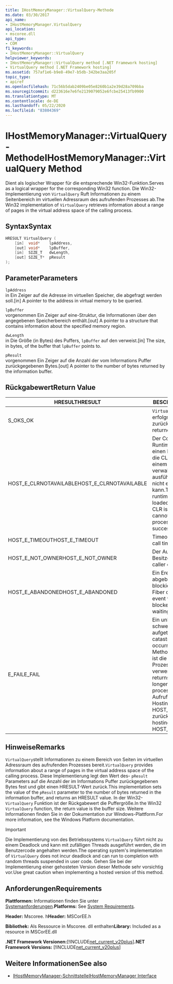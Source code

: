 ```yaml
---
title: IHostMemoryManager::VirtualQuery-Methode
ms.date: 03/30/2017
api_name:
- IHostMemoryManager.VirtualQuery
api_location:
- mscoree.dll
api_type:
- COM
f1_keywords:
- IHostMemoryManager::VirtualQuery
helpviewer_keywords:
- IHostMemoryManager::VirtualQuery method [.NET Framework hosting]
- VirtualQuery method [.NET Framework hosting]
ms.assetid: 757af1e6-b9e8-49e7-b5db-342be3aa205f
topic_type:
- apiref
ms.openlocfilehash: 71c56b5dab2409be05e8260b1a2e39d28a709bba
ms.sourcegitcommit: d223616e7e6fe2139079052e6fcbe25413fb9900
ms.translationtype: MT
ms.contentlocale: de-DE
ms.lasthandoff: 05/22/2020
ms.locfileid: "83804369"
---
```

# <a name="ihostmemorymanagervirtualquery-method"></a><span data-ttu-id="10da2-102">IHostMemoryManager::VirtualQuery-Methode</span><span class="sxs-lookup"><span data-stu-id="10da2-102">IHostMemoryManager::VirtualQuery Method</span></span>
<span data-ttu-id="10da2-103">Dient als logischer Wrapper für die entsprechende Win32-Funktion.</span><span class="sxs-lookup"><span data-stu-id="10da2-103">Serves as a logical wrapper for the corresponding Win32 function.</span></span> <span data-ttu-id="10da2-104">Die Win32-Implementierung von `VirtualQuery` Ruft Informationen zu einem Seitenbereich im virtuellen Adressraum des aufrufenden Prozesses ab.</span><span class="sxs-lookup"><span data-stu-id="10da2-104">The Win32 implementation of `VirtualQuery` retrieves information about a range of pages in the virtual address space of the calling process.</span></span>  
  
## <a name="syntax"></a><span data-ttu-id="10da2-105">Syntax</span><span class="sxs-lookup"><span data-stu-id="10da2-105">Syntax</span></span>  
  
```cpp  
HRESULT VirtualQuery (  
    [in]  void*    lpAddress,  
    [out] void*    lpBuffer,  
    [in]  SIZE_T   dwLength,  
    [out] SIZE_T*  pResult  
);  
```  
  
## <a name="parameters"></a><span data-ttu-id="10da2-106">Parameter</span><span class="sxs-lookup"><span data-stu-id="10da2-106">Parameters</span></span>  
 `lpAddress`  
 <span data-ttu-id="10da2-107">in Ein Zeiger auf die Adresse im virtuellen Speicher, die abgefragt werden soll.</span><span class="sxs-lookup"><span data-stu-id="10da2-107">[in] A pointer to the address in virtual memory to be queried.</span></span>  
  
 `lpBuffer`  
 <span data-ttu-id="10da2-108">vorgenommen Ein Zeiger auf eine-Struktur, die Informationen über den angegebenen Speicherbereich enthält.</span><span class="sxs-lookup"><span data-stu-id="10da2-108">[out] A pointer to a structure that contains information about the specified memory region.</span></span>  
  
 `dwLength`  
 <span data-ttu-id="10da2-109">in Die Größe (in Bytes) des Puffers, `lpBuffer` auf den verweist.</span><span class="sxs-lookup"><span data-stu-id="10da2-109">[in] The size, in bytes, of the buffer that `lpBuffer` points to.</span></span>  
  
 `pResult`  
 <span data-ttu-id="10da2-110">vorgenommen Ein Zeiger auf die Anzahl der vom Informations Puffer zurückgegebenen Bytes.</span><span class="sxs-lookup"><span data-stu-id="10da2-110">[out] A pointer to the number of bytes returned by the information buffer.</span></span>  
  
## <a name="return-value"></a><span data-ttu-id="10da2-111">Rückgabewert</span><span class="sxs-lookup"><span data-stu-id="10da2-111">Return Value</span></span>  
  
|<span data-ttu-id="10da2-112">HRESULT</span><span class="sxs-lookup"><span data-stu-id="10da2-112">HRESULT</span></span>|<span data-ttu-id="10da2-113">BESCHREIBUNG</span><span class="sxs-lookup"><span data-stu-id="10da2-113">Description</span></span>|  
|-------------|-----------------|  
|<span data-ttu-id="10da2-114">S_OK</span><span class="sxs-lookup"><span data-stu-id="10da2-114">S_OK</span></span>|<span data-ttu-id="10da2-115">`VirtualQuery`wurde erfolgreich zurückgegeben.</span><span class="sxs-lookup"><span data-stu-id="10da2-115">`VirtualQuery` returned successfully.</span></span>|  
|<span data-ttu-id="10da2-116">HOST_E_CLRNOTAVAILABLE</span><span class="sxs-lookup"><span data-stu-id="10da2-116">HOST_E_CLRNOTAVAILABLE</span></span>|<span data-ttu-id="10da2-117">Der Common Language Runtime (CLR) wurde nicht in einen Prozess geladen, oder die CLR befindet sich in einem Zustand, in dem Sie verwalteten Code nicht ausführen oder den-Befehl nicht erfolgreich verarbeiten kann.</span><span class="sxs-lookup"><span data-stu-id="10da2-117">The common language runtime (CLR) has not been loaded into a process, or the CLR is in a state in which it cannot run managed code or process the call successfully.</span></span>|  
|<span data-ttu-id="10da2-118">HOST_E_TIMEOUT</span><span class="sxs-lookup"><span data-stu-id="10da2-118">HOST_E_TIMEOUT</span></span>|<span data-ttu-id="10da2-119">Timeout des Aufrufes.</span><span class="sxs-lookup"><span data-stu-id="10da2-119">The call timed out.</span></span>|  
|<span data-ttu-id="10da2-120">HOST_E_NOT_OWNER</span><span class="sxs-lookup"><span data-stu-id="10da2-120">HOST_E_NOT_OWNER</span></span>|<span data-ttu-id="10da2-121">Der Aufrufer ist nicht Besitzer der Sperre.</span><span class="sxs-lookup"><span data-stu-id="10da2-121">The caller does not own the lock.</span></span>|  
|<span data-ttu-id="10da2-122">HOST_E_ABANDONED</span><span class="sxs-lookup"><span data-stu-id="10da2-122">HOST_E_ABANDONED</span></span>|<span data-ttu-id="10da2-123">Ein Ereignis wurde abgebrochen, während ein blockierter Thread oder eine Fiber darauf wartete.</span><span class="sxs-lookup"><span data-stu-id="10da2-123">An event was canceled while a blocked thread or fiber was waiting on it.</span></span>|  
|<span data-ttu-id="10da2-124">E_FAIL</span><span class="sxs-lookup"><span data-stu-id="10da2-124">E_FAIL</span></span>|<span data-ttu-id="10da2-125">Ein unbekannter schwerwiegender Fehler ist aufgetreten.</span><span class="sxs-lookup"><span data-stu-id="10da2-125">An unknown catastrophic failure occurred.</span></span> <span data-ttu-id="10da2-126">Wenn eine Methode E_FAIL zurückgibt, ist die CLR innerhalb des Prozesses nicht mehr verwendbar.</span><span class="sxs-lookup"><span data-stu-id="10da2-126">When a method returns E_FAIL, the CLR is no longer usable within the process.</span></span> <span data-ttu-id="10da2-127">Nachfolgende Aufrufe von Hostingmethoden geben HOST_E_CLRNOTAVAILABLE zurück.</span><span class="sxs-lookup"><span data-stu-id="10da2-127">Subsequent calls to hosting methods return HOST_E_CLRNOTAVAILABLE.</span></span>|  
  
## <a name="remarks"></a><span data-ttu-id="10da2-128">Hinweise</span><span class="sxs-lookup"><span data-stu-id="10da2-128">Remarks</span></span>  
 <span data-ttu-id="10da2-129">`VirtualQuery`stellt Informationen zu einem Bereich von Seiten im virtuellen Adressraum des aufrufenden Prozesses bereit.</span><span class="sxs-lookup"><span data-stu-id="10da2-129">`VirtualQuery` provides information about a range of pages in the virtual address space of the calling process.</span></span> <span data-ttu-id="10da2-130">Diese Implementierung legt den Wert des- `pResult` Parameters auf die Anzahl der im Informations Puffer zurückgegebenen Bytes fest und gibt einen HRESULT-Wert zurück.</span><span class="sxs-lookup"><span data-stu-id="10da2-130">This implementation sets the value of the `pResult` parameter to the number of bytes returned in the information buffer, and returns an HRESULT value.</span></span> <span data-ttu-id="10da2-131">In der Win32- `VirtualQuery` Funktion ist der Rückgabewert die Puffergröße.</span><span class="sxs-lookup"><span data-stu-id="10da2-131">In the Win32 `VirtualQuery` function, the return value is the buffer size.</span></span> <span data-ttu-id="10da2-132">Weitere Informationen finden Sie in der Dokumentation zur Windows-Plattform.</span><span class="sxs-lookup"><span data-stu-id="10da2-132">For more information, see the Windows Platform documentation.</span></span>  
  
> [!IMPORTANT]
> <span data-ttu-id="10da2-133">Die Implementierung von des Betriebssystems `VirtualQuery` führt nicht zu einem Deadlock und kann mit zufälligen Threads ausgeführt werden, die im Benutzercode angehalten werden.</span><span class="sxs-lookup"><span data-stu-id="10da2-133">The operating system's implementation of `VirtualQuery` does not incur deadlock and can run to completion with random threads suspended in user code.</span></span> <span data-ttu-id="10da2-134">Gehen Sie bei der Implementierung einer gehosteten Version dieser Methode sehr vorsichtig vor.</span><span class="sxs-lookup"><span data-stu-id="10da2-134">Use great caution when implementing a hosted version of this method.</span></span>  
  
## <a name="requirements"></a><span data-ttu-id="10da2-135">Anforderungen</span><span class="sxs-lookup"><span data-stu-id="10da2-135">Requirements</span></span>  
 <span data-ttu-id="10da2-136">**Plattformen:** Informationen finden Sie unter [Systemanforderungen](../../get-started/system-requirements.md).</span><span class="sxs-lookup"><span data-stu-id="10da2-136">**Platforms:** See [System Requirements](../../get-started/system-requirements.md).</span></span>  
  
 <span data-ttu-id="10da2-137">**Header:** Mscoree. h</span><span class="sxs-lookup"><span data-stu-id="10da2-137">**Header:** MSCorEE.h</span></span>  
  
 <span data-ttu-id="10da2-138">**Bibliothek:** Als Ressource in Mscoree. dll enthalten</span><span class="sxs-lookup"><span data-stu-id="10da2-138">**Library:** Included as a resource in MSCorEE.dll</span></span>  
  
 <span data-ttu-id="10da2-139">**.NET Framework Versionen:**[!INCLUDE[net_current_v20plus](../../../../includes/net-current-v20plus-md.md)]</span><span class="sxs-lookup"><span data-stu-id="10da2-139">**.NET Framework Versions:** [!INCLUDE[net_current_v20plus](../../../../includes/net-current-v20plus-md.md)]</span></span>  
  
## <a name="see-also"></a><span data-ttu-id="10da2-140">Weitere Informationen</span><span class="sxs-lookup"><span data-stu-id="10da2-140">See also</span></span>

- [<span data-ttu-id="10da2-141">IHostMemoryManager-Schnittstelle</span><span class="sxs-lookup"><span data-stu-id="10da2-141">IHostMemoryManager Interface</span></span>](ihostmemorymanager-interface.md)
